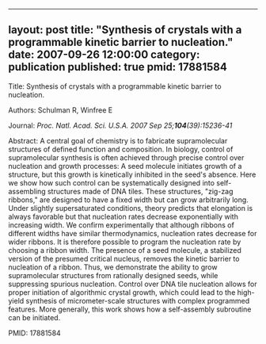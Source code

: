 
---
layout: post
title:  "Synthesis of crystals with a programmable kinetic barrier to nucleation."
date:   2007-09-26 12:00:00
category:  publication
published: true
pmid: 17881584
---

Title: Synthesis of crystals with a programmable kinetic barrier to nucleation.

Authors: Schulman R, Winfree E

Journal: *Proc. Natl. Acad. Sci. U.S.A. 2007 Sep 25;**104**(39):15236-41*

Abstract: A central goal of chemistry is to fabricate supramolecular structures of defined function and composition. In biology, control of supramolecular synthesis is often achieved through precise control over nucleation and growth processes: A seed molecule initiates growth of a structure, but this growth is kinetically inhibited in the seed's absence. Here we show how such control can be systematically designed into self-assembling structures made of DNA tiles. These structures, "zig-zag ribbons," are designed to have a fixed width but can grow arbitrarily long. Under slightly supersaturated conditions, theory predicts that elongation is always favorable but that nucleation rates decrease exponentially with increasing width. We confirm experimentally that although ribbons of different widths have similar thermodynamics, nucleation rates decrease for wider ribbons. It is therefore possible to program the nucleation rate by choosing a ribbon width. The presence of a seed molecule, a stabilized version of the presumed critical nucleus, removes the kinetic barrier to nucleation of a ribbon. Thus, we demonstrate the ability to grow supramolecular structures from rationally designed seeds, while suppressing spurious nucleation. Control over DNA tile nucleation allows for proper initiation of algorithmic crystal growth, which could lead to the high-yield synthesis of micrometer-scale structures with complex programmed features. More generally, this work shows how a self-assembly subroutine can be initiated.

PMID: 17881584


